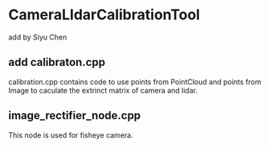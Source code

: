# CameraLIdarCalibrationTool

add by Siyu Chen
## add calibraton.cpp
calibration.cpp contains code to use points from PointCloud and points from Image to caculate the extrinct matrix of camera and lidar.

## image_rectifier_node.cpp
This node is used for fisheye camera.
